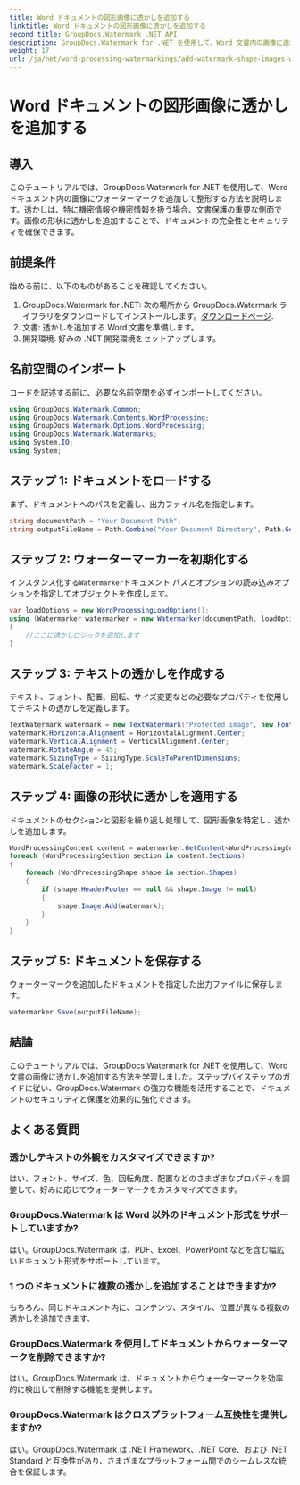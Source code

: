 ```yaml
---
title: Word ドキュメントの図形画像に透かしを追加する
linktitle: Word ドキュメントの図形画像に透かしを追加する
second_title: GroupDocs.Watermark .NET API
description: GroupDocs.Watermark for .NET を使用して、Word 文書内の画像に透かしを追加して画像を整形する方法を学びます。このチュートリアルでドキュメントのセキュリティを強化します。
weight: 17
url: /ja/net/word-processing-watermarkings/add-watermark-shape-images-word-docs/
---
```


# Word ドキュメントの図形画像に透かしを追加する

## 導入
このチュートリアルでは、GroupDocs.Watermark for .NET を使用して、Word ドキュメント内の画像にウォーターマークを追加して整形する方法を説明します。透かしは、特に機密情報や機密情報を扱う場合、文書保護の重要な側面です。画像の形状に透かしを追加することで、ドキュメントの完全性とセキュリティを確保できます。
## 前提条件
始める前に、以下のものがあることを確認してください。
1.  GroupDocs.Watermark for .NET: 次の場所から GroupDocs.Watermark ライブラリをダウンロードしてインストールします。[ダウンロードページ](https://releases.groupdocs.com/Watermark/net/).
2. 文書: 透かしを追加する Word 文書を準備します。
3. 開発環境: 好みの .NET 開発環境をセットアップします。
## 名前空間のインポート
コードを記述する前に、必要な名前空間を必ずインポートしてください。
```csharp
using GroupDocs.Watermark.Common;
using GroupDocs.Watermark.Contents.WordProcessing;
using GroupDocs.Watermark.Options.WordProcessing;
using GroupDocs.Watermark.Watermarks;
using System.IO;
using System;
```
## ステップ 1: ドキュメントをロードする
まず、ドキュメントへのパスを定義し、出力ファイル名を指定します。
```csharp
string documentPath = "Your Document Path";
string outputFileName = Path.Combine("Your Document Directory", Path.GetFileName(documentPath));
```
## ステップ 2: ウォーターマーカーを初期化する
インスタンス化する`Watermarker`ドキュメント パスとオプションの読み込みオプションを指定してオブジェクトを作成します。
```csharp
var loadOptions = new WordProcessingLoadOptions();
using (Watermarker watermarker = new Watermarker(documentPath, loadOptions))
{
    //ここに透かしロジックを追加します
}
```
## ステップ 3: テキストの透かしを作成する
テキスト、フォント、配置、回転、サイズ変更などの必要なプロパティを使用してテキストの透かしを定義します。
```csharp
TextWatermark watermark = new TextWatermark("Protected image", new Font("Arial", 8));
watermark.HorizontalAlignment = HorizontalAlignment.Center;
watermark.VerticalAlignment = VerticalAlignment.Center;
watermark.RotateAngle = 45;
watermark.SizingType = SizingType.ScaleToParentDimensions;
watermark.ScaleFactor = 1;
```
## ステップ 4: 画像の形状に透かしを適用する
ドキュメントのセクションと図形を繰り返し処理して、図形画像を特定し、透かしを追加します。
```csharp
WordProcessingContent content = watermarker.GetContent<WordProcessingContent>();
foreach (WordProcessingSection section in content.Sections)
{
    foreach (WordProcessingShape shape in section.Shapes)
    {
        if (shape.HeaderFooter == null && shape.Image != null)
        {
            shape.Image.Add(watermark);
        }
    }
}
```
## ステップ 5: ドキュメントを保存する
ウォーターマークを追加したドキュメントを指定した出力ファイルに保存します。
```csharp
watermarker.Save(outputFileName);
```

## 結論
このチュートリアルでは、GroupDocs.Watermark for .NET を使用して、Word 文書の画像に透かしを追加する方法を学習しました。ステップバイステップのガイドに従い、GroupDocs.Watermark の強力な機能を活用することで、ドキュメントのセキュリティと保護を効果的に強化できます。
## よくある質問
### 透かしテキストの外観をカスタマイズできますか?
はい、フォント、サイズ、色、回転角度、配置などのさまざまなプロパティを調整して、好みに応じてウォーターマークをカスタマイズできます。
### GroupDocs.Watermark は Word 以外のドキュメント形式をサポートしていますか?
はい。GroupDocs.Watermark は、PDF、Excel、PowerPoint などを含む幅広いドキュメント形式をサポートしています。
### 1 つのドキュメントに複数の透かしを追加することはできますか?
もちろん、同じドキュメント内に、コンテンツ、スタイル、位置が異なる複数の透かしを追加できます。
### GroupDocs.Watermark を使用してドキュメントからウォーターマークを削除できますか?
はい。GroupDocs.Watermark は、ドキュメントからウォーターマークを効率的に検出して削除する機能を提供します。
### GroupDocs.Watermark はクロスプラットフォーム互換性を提供しますか?
はい。GroupDocs.Watermark は .NET Framework、.NET Core、および .NET Standard と互換性があり、さまざまなプラットフォーム間でのシームレスな統合を保証します。